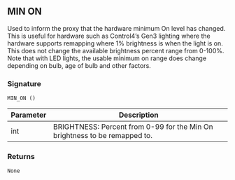 ## MIN ON

Used to inform the proxy that the hardware minimum On level has changed.  This is useful for hardware such as Control4’s Gen3 lighting where the hardware supports remapping where 1% brightness is when the light is on.  This does not change the available brightness percent range from 0-100%.  Note that with LED lights, the  usable minimum on range does change depending on bulb, age of bulb and other factors.  

### Signature

`MIN_ON ()`



| Parameter | Description |
| --- | --- |
| int | BRIGHTNESS: Percent from 0-99 for the Min On brightness to be remapped to. |


### Returns

`None`
